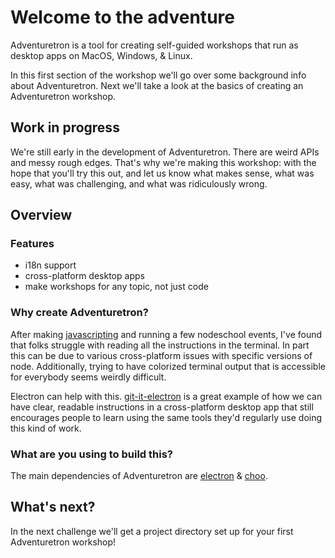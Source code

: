 # Welcome to the adventure

Adventuretron is a tool for creating self-guided workshops that run as desktop apps on MacOS, Windows, & Linux.

In this first section of the workshop we'll go over some background info about Adventuretron. Next we'll take a look at the basics of creating an Adventuretron workshop.

## Work in progress

We're still early in the development of Adventuretron. There are weird APIs and messy rough edges. That's why we're making this workshop: with the hope that you'll try this out, and let us know what makes sense, what was easy, what was challenging, and what was ridiculously wrong.

## Overview

### Features
- i18n support
- cross-platform desktop apps
- make workshops for any topic, not just code

### Why create Adventuretron?

After making [javascripting](https://github.com/sethvincent/javascripting) and running a few nodeschool events, I've found that folks struggle with reading all the instructions in the terminal. In part this can be due to various cross-platform issues with specific versions of node. Additionally, trying to have colorized terminal output that is accessible for everybody seems weirdly difficult.

Electron can help with this. [git-it-electron](https://github.com/jlord/git-it-electron) is a great example of how we can have clear, readable instructions in a cross-platform desktop app that still encourages people to learn using the same tools they'd regularly use doing this kind of work.

### What are you using to build this?

The main dependencies of Adventuretron are [electron](http://electron.atom.io/) & [choo](https://github.com/yoshuawuyts/choo).

## What's next?

In the next challenge we'll get a project directory set up for your first Adventuretron workshop!
